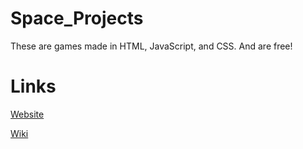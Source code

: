# Space_Projects
These are games made in HTML, JavaScript, and CSS.
And are free!
# Links
[Website](https://spaceninja-007.github.io/Space_Projects/)

[Wiki](https://github.com/SpaceNinja-007/Space_Projects/wiki)

